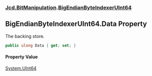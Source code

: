 ### [Jcd.BitManipulation](Jcd.BitManipulation.md 'Jcd.BitManipulation').[BigEndianByteIndexerUInt64](Jcd.BitManipulation.BigEndianByteIndexerUInt64.md 'Jcd.BitManipulation.BigEndianByteIndexerUInt64')

## BigEndianByteIndexerUInt64.Data Property

The backing store.

```csharp
public ulong Data { get; set; }
```

#### Property Value

[System.UInt64](https://docs.microsoft.com/en-us/dotnet/api/System.UInt64 'System.UInt64')